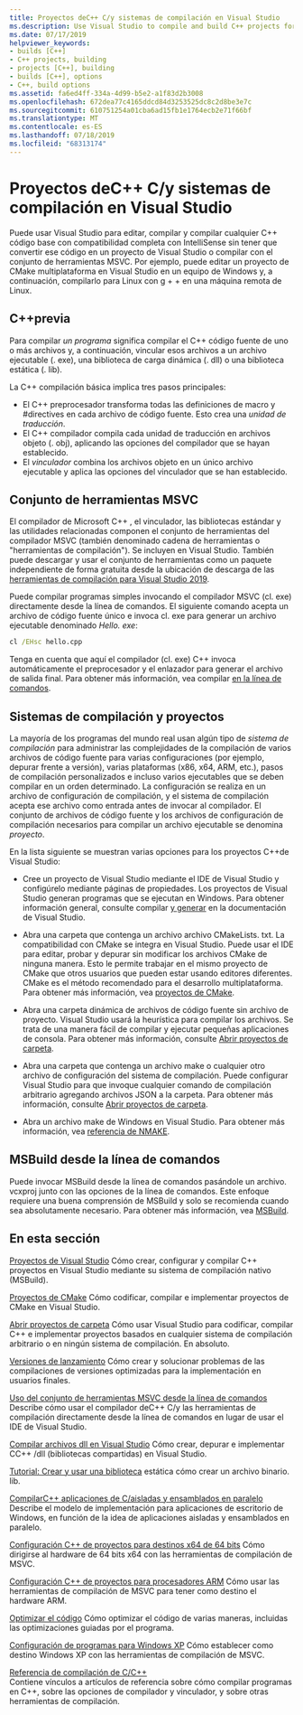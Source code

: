 ```yaml
---
title: Proyectos deC++ C/y sistemas de compilación en Visual Studio
ms.description: Use Visual Studio to compile and build C++ projects for Windows, ARM or Linux based on any project system.
ms.date: 07/17/2019
helpviewer_keywords:
- builds [C++]
- C++ projects, building
- projects [C++], building
- builds [C++], options
- C++, build options
ms.assetid: fa6ed4ff-334a-4d99-b5e2-a1f83d2b3008
ms.openlocfilehash: 672dea77c4165ddcd84d3253525dc8c2d8be3e7c
ms.sourcegitcommit: 610751254a01cba6ad15fb1e1764ecb2e71f66bf
ms.translationtype: MT
ms.contentlocale: es-ES
ms.lasthandoff: 07/18/2019
ms.locfileid: "68313174"
---
```

# <a name="cc-projects-and-build-systems-in-visual-studio"></a>Proyectos deC++ C/y sistemas de compilación en Visual Studio

Puede usar Visual Studio para editar, compilar y compilar cualquier C++ código base con compatibilidad completa con IntelliSense sin tener que convertir ese código en un proyecto de Visual Studio o compilar con el conjunto de herramientas MSVC. Por ejemplo, puede editar un proyecto de CMake multiplataforma en Visual Studio en un equipo de Windows y, a continuación, compilarlo para Linux con g + + en una máquina remota de Linux.

## <a name="c-compilation"></a>C++previa

Para compilar *un programa* significa compilar el C++ código fuente de uno o más archivos y, a continuación, vincular esos archivos a un archivo ejecutable (. exe), una biblioteca de carga dinámica (. dll) o una biblioteca estática (. lib). 

La C++ compilación básica implica tres pasos principales:

- El C++ preprocesador transforma todas las definiciones de macro y #directives en cada archivo de código fuente. Esto crea una *unidad de traducción*.
- El C++ compilador compila cada unidad de traducción en archivos objeto (. obj), aplicando las opciones del compilador que se hayan establecido.
- El *vinculador* combina los archivos objeto en un único archivo ejecutable y aplica las opciones del vinculador que se han establecido. 

## <a name="the-msvc-toolset"></a>Conjunto de herramientas MSVC

El compilador de Microsoft C++ , el vinculador, las bibliotecas estándar y las utilidades relacionadas componen el conjunto de herramientas del compilador MSVC (también denominado cadena de herramientas o "herramientas de compilación"). Se incluyen en Visual Studio. También puede descargar y usar el conjunto de herramientas como un paquete independiente de forma gratuita desde la ubicación de descarga de las [herramientas de compilación para Visual Studio 2019](https://visualstudio.microsoft.com/downloads/#build-tools-for-visual-studio-2019).

Puede compilar programas simples invocando el compilador MSVC (cl. exe) directamente desde la línea de comandos. El siguiente comando acepta un archivo de código fuente único e invoca cl. exe para generar un archivo ejecutable denominado *Hello. exe*: 

```cmd
cl /EHsc hello.cpp
```
Tenga en cuenta que aquí el compilador (cl. exe) C++ invoca automáticamente el preprocesador y el enlazador para generar el archivo de salida final.  Para obtener más información, vea compilar [en la línea de comandos](building-on-the-command-line.md).

## <a name="build-systems-and-projects"></a>Sistemas de compilación y proyectos

La mayoría de los programas del mundo real usan algún tipo de *sistema de compilación* para administrar las complejidades de la compilación de varios archivos de código fuente para varias configuraciones (por ejemplo, depurar frente a versión), varias plataformas (x86, x64, ARM, etc.), pasos de compilación personalizados e incluso varios ejecutables que se deben compilar en un orden determinado. La configuración se realiza en un archivo de configuración de compilación, y el sistema de compilación acepta ese archivo como entrada antes de invocar al compilador. El conjunto de archivos de código fuente y los archivos de configuración de compilación necesarios para compilar un archivo ejecutable se denomina *proyecto*. 

En la lista siguiente se muestran varias opciones para los proyectos C++de Visual Studio:

- Cree un proyecto de Visual Studio mediante el IDE de Visual Studio y configúrelo mediante páginas de propiedades. Los proyectos de Visual Studio generan programas que se ejecutan en Windows. Para obtener información general, consulte compilar [y generar](/visualstudio/ide/compiling-and-building-in-visual-studio) en la documentación de Visual Studio.

- Abra una carpeta que contenga un archivo archivo CMakeLists. txt. La compatibilidad con CMake se integra en Visual Studio. Puede usar el IDE para editar, probar y depurar sin modificar los archivos CMake de ninguna manera. Esto le permite trabajar en el mismo proyecto de CMake que otros usuarios que pueden estar usando editores diferentes. CMake es el método recomendado para el desarrollo multiplataforma. Para obtener más información, vea [proyectos de CMake](cmake-projects-in-visual-studio.md).
 
- Abra una carpeta dinámica de archivos de código fuente sin archivo de proyecto. Visual Studio usará la heurística para compilar los archivos. Se trata de una manera fácil de compilar y ejecutar pequeñas aplicaciones de consola. Para obtener más información, consulte [Abrir proyectos de carpeta](open-folder-projects-cpp.md).

- Abra una carpeta que contenga un archivo make o cualquier otro archivo de configuración del sistema de compilación. Puede configurar Visual Studio para que invoque cualquier comando de compilación arbitrario agregando archivos JSON a la carpeta. Para obtener más información, consulte [Abrir proyectos de carpeta](open-folder-projects-cpp.md).
 
- Abra un archivo make de Windows en Visual Studio. Para obtener más información, vea [referencia de NMAKE](reference/nmake-reference.md).

## <a name="msbuild-from-the-command-line"></a>MSBuild desde la línea de comandos 

Puede invocar MSBuild desde la línea de comandos pasándole un archivo. vcxproj junto con las opciones de la línea de comandos. Este enfoque requiere una buena comprensión de MSBuild y solo se recomienda cuando sea absolutamente necesario. Para obtener más información, vea [MSBuild](msbuild-visual-cpp.md).

## <a name="in-this-section"></a>En esta sección

[Proyectos de Visual Studio](creating-and-managing-visual-cpp-projects.md) Cómo crear, configurar y compilar C++ proyectos en Visual Studio mediante su sistema de compilación nativo (MSBuild).

[Proyectos de CMake](cmake-projects-in-visual-studio.md) Cómo codificar, compilar e implementar proyectos de CMake en Visual Studio.

[Abrir proyectos de carpeta](open-folder-projects-cpp.md) Cómo usar Visual Studio para codificar, compilar C++ e implementar proyectos basados en cualquier sistema de compilación arbitrario o en ningún sistema de compilación. En absoluto. 

[Versiones de lanzamiento](release-builds.md) Cómo crear y solucionar problemas de las compilaciones de versiones optimizadas para la implementación en usuarios finales.

[Uso del conjunto de herramientas MSVC desde la línea de comandos](building-on-the-command-line.md)<br/>
Describe cómo usar el compilador deC++ C/y las herramientas de compilación directamente desde la línea de comandos en lugar de usar el IDE de Visual Studio.

[Compilar archivos dll en Visual Studio](dlls-in-visual-cpp.md) Cómo crear, depurar e implementar CC++ /dll (bibliotecas compartidas) en Visual Studio.

[Tutorial: Crear y usar una biblioteca](walkthrough-creating-and-using-a-static-library-cpp.md) estática cómo crear un archivo binario. lib.

[CompilarC++ aplicaciones de C/aisladas y ensamblados en paralelo](building-c-cpp-isolated-applications-and-side-by-side-assemblies.md) Describe el modelo de implementación para aplicaciones de escritorio de Windows, en función de la idea de aplicaciones aisladas y ensamblados en paralelo.

[Configuración C++ de proyectos para destinos x64 de 64 bits](configuring-programs-for-64-bit-visual-cpp.md) Cómo dirigirse al hardware de 64 bits x64 con las herramientas de compilación de MSVC.

[Configuración C++ de proyectos para procesadores ARM](configuring-programs-for-arm-processors-visual-cpp.md) Cómo usar las herramientas de compilación de MSVC para tener como destino el hardware ARM.

[Optimizar el código](optimizing-your-code.md) Cómo optimizar el código de varias maneras, incluidas las optimizaciones guiadas por el programa.

[Configuración de programas para Windows XP](configuring-programs-for-windows-xp.md) Cómo establecer como destino Windows XP con las herramientas de compilación de MSVC.

[Referencia de compilación de C/C++](reference/c-cpp-building-reference.md)<br/>
Contiene vínculos a artículos de referencia sobre cómo compilar programas en C++, sobre las opciones de compilador y vinculador, y sobre otras herramientas de compilación.
